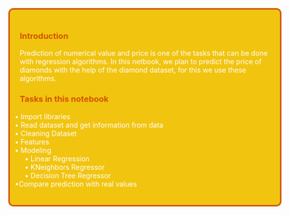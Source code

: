 <div style="width: 100%; background-color: #f1c40f; color: white; padding: 20px; border: 3px solid #d35400; margin-bottom: 20px;border-radius:10px;">
    <h3 style="color: #d35400;">Introduction</h3>
    <span >Prediction of numerical value and price is one of the tasks that can be done with regression algorithms. In this netbook, we plan to predict the price of diamonds with the help of the diamond dataset, for this we use these algorithms.
    </span> 
    <h3 style="color: #d35400;">Tasks in this notebook</h3>
    <ul style="list-style-type: none; padding-left: 0;">
        <li><span style="margin-left: -10px;">&#8226;</span> Import libraries</li>
        <li><span style="margin-left: -10px;">&#8226;</span> Read dataset and get information from data</li>
        <li><span style="margin-left: -10px;">&#8226;</span> Cleaning Dataset</li>
        <li><span style="margin-left: -10px;">&#8226;</span> Features</li>
        <li>
            <span style="margin-left: -10px;">&#8226;</span> Modeling
            <ul style="list-style-type: none; padding-left: 20px;">
                <li><span style="margin-left: -10px;">&#8226;</span> Linear Regression</li>
                <li><span style="margin-left: -10px;">&#8226;</span> KNeighbors Regressor</li>
                <li><span style="margin-left: -10px;">&#8226;</span> Decision Tree Regressor</li>
            </ul>
        </li>
        <li><span style="margin-left: -10px;">&#8226;</span>Compare prediction with real values</li>
    </ul>
</div>
